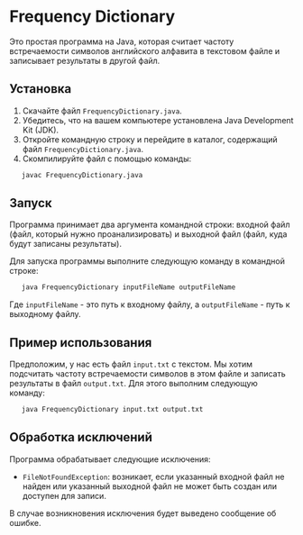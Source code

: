# Frequency Dictionary

Это простая программа на Java, которая считает частоту встречаемости символов английского алфавита в текстовом файле и записывает результаты в другой файл.

## Установка

1. Скачайте файл `FrequencyDictionary.java`.
2. Убедитесь, что на вашем компьютере установлена Java Development Kit (JDK).
3. Откройте командную строку и перейдите в каталог, содержащий файл `FrequencyDictionary.java`.
4. Скомпилируйте файл с помощью команды:
```bash 
   javac FrequencyDictionary.java
```

## Запуск

Программа принимает два аргумента командной строки: входной файл (файл, который нужно проанализировать) и выходной файл (файл, куда будут записаны результаты).

Для запуска программы выполните следующую команду в командной строке:

```bash 
   java FrequencyDictionary inputFileName outputFileName
```

Где `inputFileName` - это путь к входному файлу, а `outputFileName` - путь к выходному файлу.

## Пример использования

Предположим, у нас есть файл `input.txt` с текстом. Мы хотим подсчитать частоту встречаемости символов в этом файле и записать результаты в файл `output.txt`. Для этого выполним следующую команду:

```bash 
   java FrequencyDictionary input.txt output.txt
```

## Обработка исключений

Программа обрабатывает следующие исключения:
- `FileNotFoundException`: возникает, если указанный входной файл не найден или указанный выходной файл не может быть создан или доступен для записи.

В случае возникновения исключения будет выведено сообщение об ошибке.
